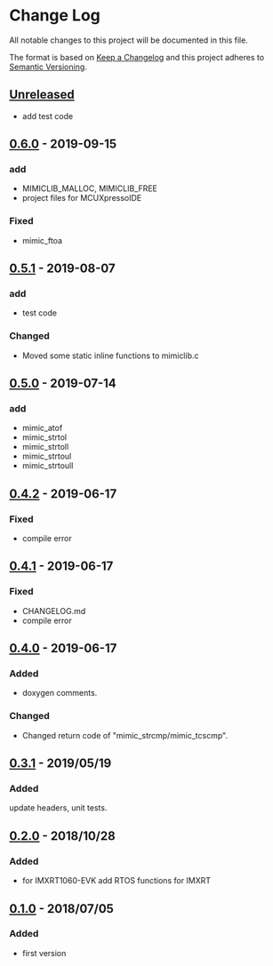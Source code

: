 # Change Log
All notable changes to this project will be documented in this file.

The format is based on [Keep a Changelog](http://keepachangelog.com/)
and this project adheres to [Semantic Versioning](http://semver.org/).

## [Unreleased]
- add test code

## [0.6.0] - 2019-09-15
### add
- MIMICLIB_MALLOC, MIMICLIB_FREE
- project files for MCUXpressoIDE

### Fixed
- mimic_ftoa

## [0.5.1] - 2019-08-07
### add
- test code
### Changed
- Moved some static inline functions to mimiclib.c

## [0.5.0] - 2019-07-14
### add
- mimic_atof
- mimic_strtol
- mimic_strtoll
- mimic_strtoul
- mimic_strtoull

## [0.4.2] - 2019-06-17
### Fixed
- compile error

## [0.4.1] - 2019-06-17
### Fixed
- CHANGELOG.md
- compile error

## [0.4.0] - 2019-06-17
### Added
- doxygen comments.
 
### Changed
- Changed return code of "mimic_strcmp/mimic_tcscmp".

## [0.3.1] - 2019/05/19
### Added
update headers, unit tests.

## [0.2.0] - 2018/10/28
### Added
 - for IMXRT1060-EVK add RTOS functions for IMXRT

## [0.1.0] - 2018/07/05
### Added
 - first version

[Unreleased]: https://github.com/tkashi-github/mimiclib/compare/release_v0.6.0...HEAD
[0.6.0]: https://github.com/tkashi-github/mimiclib/compare/release_v0.5.1...release_v0.6.0
[0.5.1]: https://github.com/tkashi-github/mimiclib/compare/release_v0.5.0...release_v0.5.1
[0.5.0]: https://github.com/tkashi-github/mimiclib/compare/release_v0.4.2...release_v0.5.0
[0.4.2]: https://github.com/tkashi-github/mimiclib/compare/release_v0.4.1...release_v0.4.2
[0.4.1]: https://github.com/tkashi-github/mimiclib/compare/release_v0.4.0...release_v0.4.1
[0.4.0]: https://github.com/tkashi-github/mimiclib/compare/release_v0.3.1...release_v0.4.0
[0.3.1]: https://github.com/tkashi-github/mimiclib/compare/release_v0.2.0...release_v0.3.1
[0.2.0]: https://github.com/tkashi-github/mimiclib/compare/release_v0.1.0...release_v0.2.0
[0.1.0]: https://github.com/tkashi-github/mimiclib/tree/release_v0.1.0

